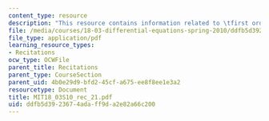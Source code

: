 ```yaml
---
content_type: resource
description: "This resource contains information related to \tfirst order linear systems."
file: /media/courses/18-03-differential-equations-spring-2010/ddfb5d3923674adaff9da2e82a66c200_MIT18_03S10_rec_21.pdf
file_type: application/pdf
learning_resource_types:
- Recitations
ocw_type: OCWFile
parent_title: Recitations
parent_type: CourseSection
parent_uid: 4b0e29d9-bfd2-45cf-a675-ee8f8ee1e3a2
resourcetype: Document
title: MIT18_03S10_rec_21.pdf
uid: ddfb5d39-2367-4ada-ff9d-a2e82a66c200
---
```

